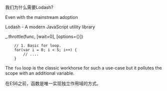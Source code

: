 我们为什么需要Lodash?

Even with the mainstream adoption

Lodash - A modern JavaScript utility library 

_.throttle(func, [wait=0], [options={}])

        // 1. Basic for loop.
        for(var i = 0; i < 5; i++) {
            // ....
        }

The `foo` loop is the classic workhorse for such a use-case but it pollutes the scope with an additional variable.

在ES6之前，函数是唯一实现独立作用域的方式。